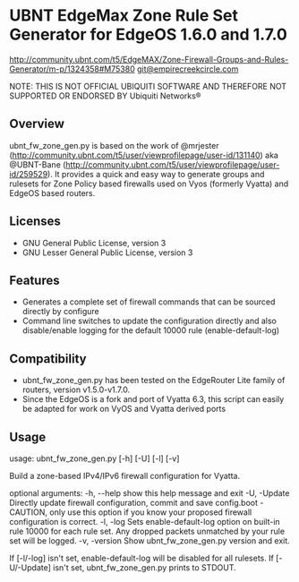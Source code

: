 # UBNT EdgeMax Zone Rule Set Generator for EdgeOS 1.6.0 and 1.7.0
http://community.ubnt.com/t5/EdgeMAX/Zone-Firewall-Groups-and-Rules-Generator/m-p/1324358#M75380
git@empirecreekcircle.com

NOTE: THIS IS NOT OFFICIAL UBIQUITI SOFTWARE AND THEREFORE NOT SUPPORTED OR ENDORSED BY Ubiquiti Networks®

## Overview
ubnt_fw_zone_gen.py is based on the work of @mrjester (http://community.ubnt.com/t5/user/viewprofilepage/user-id/131140) aka @UBNT-Bane﻿ (http://community.ubnt.com/t5/user/viewprofilepage/user-id/259529). It provides a quick and easy way to generate groups and rulesets for Zone Policy based firewalls used on Vyos (formerly Vyatta) and EdgeOS based routers.

## Licenses
* GNU General Public License, version 3
* GNU Lesser General Public License, version 3

## Features
* Generates a complete set of firewall commands that can be sourced directly by configure
* Command line switches to update the configuration directly and also disable/enable logging for the default 10000 rule (enable-default-log)

## Compatibility
*  ubnt_fw_zone_gen.py has been tested on the EdgeRouter Lite family of routers, version v1.5.0-v1.7.0.
* Since the EdgeOS is a fork and port of Vyatta 6.3, this script can easily be adapted for work on VyOS and Vyatta derived ports

## Usage

usage: ubnt_fw_zone_gen.py [-h] [-U] [-l] [-v]

Build a zone-based IPv4/IPv6 firewall configuration for Vyatta.

optional arguments:
-h, --help    show this help message and exit
-U, -Update   Directly update firewall configuration, commit and save
config.boot - CAUTION, only use this option if you know your
proposed firewall configuration is correct.
-l, -log      Sets enable-default-log option on built-in rule 10000 for each
rule set. Any dropped packets unmatched by your rule set will
be logged.
-v, -version  Show ubnt_fw_zone_gen.py version and exit.

If [-l/-log] isn't set, enable-default-log will be disabled for all rulesets.
If [-U/-Update] isn't set, ubnt_fw_zone_gen.py prints to STDOUT.
